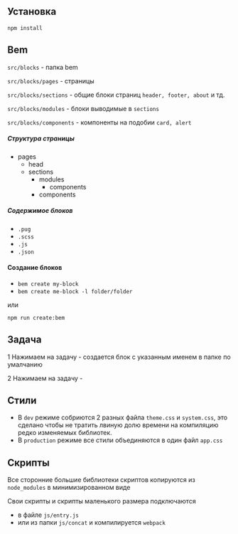 ## Установка

`npm install`

## Bem
`src/blocks` - папка bem

`src/blocks/pages` - страницы

`src/blocks/sections` - общие блоки страниц `header, footer, about` и тд.

`src/blocks/modules` - блоки выводимые в `sections`

`src/blocks/components` - компоненты на подобии `card, alert`

##### Структура страницы

- pages
  - head
  - sections
    - modules
      - components
    - components
    
##### Содержимое блоков
  - `.pug`
  - `.scss`
  - `.js`
  - `.json`
  
#### Создание блоков
- `bem create my-block`
- `bem create me-block -l folder/folder`

или 

`npm run create:bem`

## Задача 

1 Нажимаем на задачу - создается блок с указанным именем в папке по умалчанию

2 Нажимаем на задачу - 


## Стили
- В `dev` режиме собриются 2 разных файла `theme.css` и `system.css`, это сделано чтобы не тратить 
лвиную долю времени на компиляцию редко изменяемых библиотек.
- В `production` режиме все стили объединяются в один файл `app.css`

## Скрипты

Все сторонние большие библиотеки скриптов копируются из `node_modules` в минимизированном виде

Свои скрипты и скрипты маленького размера подключаются 
- в файле `js/entry.js`
- или из папки `js/concat` и компилируется  `webpack`